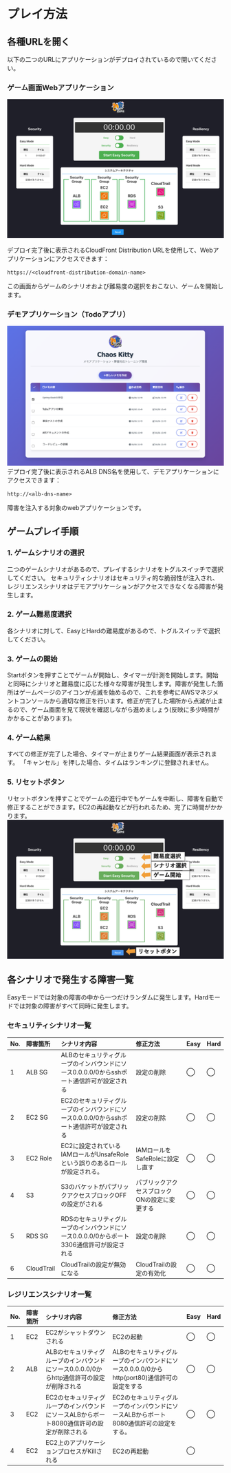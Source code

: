 # プレイ方法
## 各種URLを開く
以下の二つのURLにアプリケーションがデプロイされているので開いてください。
### ゲーム画面Webアプリケーション
![](./assets/gameapp.png)

デプロイ完了後に表示されるCloudFront Distribution URLを使用して、Webアプリケーションにアクセスできます：

```
https://<cloudfront-distribution-domain-name>
```
この画面からゲームのシナリオおよび難易度の選択をおこない、ゲームを開始します。
### デモアプリケーション（Todoアプリ）
![](./assets/demoapp.png)
デプロイ完了後に表示されるALB DNS名を使用して、デモアプリケーションにアクセスできます：

```
http://<alb-dns-name>
```
障害を注入する対象のwebアプリケーションです。

## ゲームプレイ手順
### 1. ゲームシナリオの選択
二つのゲームシナリオがあるので、プレイするシナリオをトグルスイッチで選択してください。
セキュリティシナリオはセキュリティ的な脆弱性が注入され、レジリエンスシナリオはデモアプリケーションがアクセスできなくなる障害が発生します。
### 2. ゲーム難易度選択
各シナリオに対して、EasyとHardの難易度があるので、トグルスイッチで選択してください。
### 3. ゲームの開始
Startボタンを押すことでゲームが開始し、タイマーが計測を開始します。開始と同時にシナリオと難易度に応じた様々な障害が発生します。障害が発生した箇所はゲームページのアイコンが点滅を始めるので、これを参考にAWSマネジメントコンソールから適切な修正を行います。修正が完了した場所から点滅が止まるので、ゲーム画面を見て現状を確認しながら進めましょう(反映に多少時間がかかることがあります)。
### 4. ゲーム結果
すべての修正が完了した場合、タイマーが止まりゲーム結果画面が表示されます。
「キャンセル」を押した場合、タイムはランキングに登録されません。

### 5. リセットボタン
リセットボタンを押すことでゲームの進行中でもゲームを中断し、障害を自動で修正することができます。EC2の再起動などが行われるため、完了に時間がかかります。
![](./assets/gameapp-signated.png)


## 各シナリオで発生する障害一覧
Easyモードでは対象の障害の中から一つだけランダムに発生します。Hardモードでは対象の障害がすべて同時に発生します。

### セキュリティシナリオ一覧

|No.|障害箇所|シナリオ内容|修正方法|Easy|Hard|
|:----|:----|:----|:----|:----|:----|
|1|ALB SG|ALBのセキュリティグループのインバウンドにソース0.0.0.0/0からsshポート通信許可が設定される|設定の削除|◯|◯|
|2|EC2 SG|EC2のセキュリティグループのインバウンドにソース0.0.0.0/0からsshポート通信許可が設定される|設定の削除|◯|◯|
|3|EC2 Role|EC2に設定されているIAMロールがUnsafeRoleという誤りのあるロールが設定される。|IAMロールをSafeRoleに設定し直す|◯|◯|
|4|S3|S3のバケットがパブリックアクセスブロックOFFの設定がされる|パブリックアクセスブロックONの設定に変更する|◯|◯|
|5|RDS SG|RDSのセキュリティグループのインバウンドにソース0.0.0.0/0からポート3306通信許可が設定される|設定の削除|◯|◯|
|6|CloudTrail|CloudTrailの設定が無効になる|CloudTrailの設定の有効化|◯|◯|

### レジリエンスシナリオ一覧

|No.|障害箇所|シナリオ内容|修正方法|Easy|Hard|
|:----|:----|:----|:----|:----|:----|
|1|EC2|EC2がシャットダウンされる|EC2の起動|◯|◯|
|2|ALB|ALBのセキュリティグループのインバウンドにソース0.0.0.0/0からhttp通信許可の設定が削除される|ALBのセキュリティグループのインバウンドにソース0.0.0.0/0からhttp(port80)通信許可の設定をする|◯|◯|
|3|EC2|EC2のセキュリティグループのインバウンドにソースALBからポート8080通信許可の設定が削除される|EC2のセキュリティグループのインバウンドにソースALBからポート8080通信許可の設定をする。|◯|◯|
|4|EC2|EC2上のアプリケーションプロセスがKillされる|EC2の再起動|◯| |